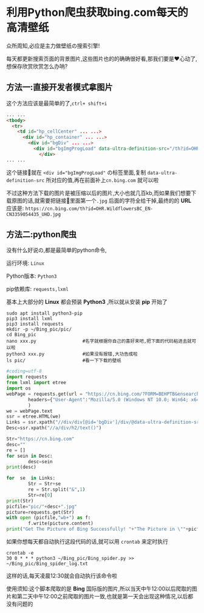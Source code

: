 # 利用Python爬虫获取bing.com每天的高清壁纸

众所周知,必应是主力做壁纸の搜索引擎!

每天都更新搜索页面的背景图片,这些图片也的的确确很好看,那我们要是♥心动了,想保存欣赏欣赏怎么办呐?

## 方法一:直接开发者模式拿图片

这个方法应该是最简单的了,`ctrl+ shift+i` 

```html
... ...
<tbody>
  <tr>
    <td id="hp_cellCenter" ... ...>
      <div id="hp_container" ... ...>
        <div id="bgDiv" ... ...>
          <div id="bgImgProgLoad" data-ultra-definition-src="/th?id=OHR.WildflowersBC_EN-CN3359054435_UHD.jpg&amp;rf=LaDigue_UHD.jpg&amp;pid=hp&amp;w=1920&amp;h=1080&amp;rs=1&amp;c=4" data-explicit-bing-load="false" data-dynamic-size="true">
            </div>
... ...		
```

这个链接🔗就在 `<div id="bgImgProgLoad"` の标签里面,复制 `data-ultra-definition-src` 所对应的值,再在前面补上`cn.bing.com` 就可以啦

不过这种方法下载的图片是被压缩以后的图片,大小也就几百kb,而如果我们想要下载原图的话,就需要把链接🔗里面第一个`.jpg` 后面的字符全给干掉,最终的的 **URL** 应该是: `https://cn.bing.com/th?id=OHR.WildflowersBC_EN-CN3359054435_UHD.jpg`

## 方法二:python爬虫

没有什么好说の,都是最简单的python命令,

运行环境: `Linux`

Python版本: `Python3`

pip依赖库: `requests,lxml`

基本上大部分的 **Linux** 都会预装 **Python3** ,所以就从安装 **pip** 开始了

```shell
sudo apt install python3-pip
pip3 install lxml
pip3 install requests
mkdir -p ~/Bing_pic/pic/
cd Bing_pic
nano xxx.py					#名字就根据你自己的喜好来吧,把下面的代码粘进去就可以啦
python3 xxx.py				#如果没有报错,大功告成啦
ls pic/						#看一下下载的壁纸
```

```python
#coding=utf-8
import requests
from lxml import etree
import os
webPage = requests.get(url = "https://cn.bing.com/?FORM=BEHPTB&ensearch=1",
        headers={"User-Agent":"Mozilla/5.0 (Windows NT 10.0; Win64; x64) AppleWebKit/537.36 (KHTML, like Gecko) Chrome/79.0.3945.88 Safari/537.36"}
        )
we = webPage.text
ssr = etree.HTML(we)
Links = ssr.xpath("//div/div[@id='bgDiv']/div/@data-ultra-definition-src")
Desc=ssr.xpath("//a/div/h2/text()")

Str="https://cn.bing.com"
desc=""
re = []
for sein in Desc:
        desc=sein
print(desc)

for  se  in Links:
        Str = Str+se
        re = Str.split("&",1)
        Str=re[0]
print(Str)
picfile="pic/"+desc+".jpg"
picture=requests.get(Str)
with open (picfile,"wb+") as f:
        f.write(picture.content)
print("Get The Picture of Bing Successfully! "+"The Picture in \""+picfile+"\"")
```

如果你想每天都自动执行这段代码的话,就可以用 `crontab` 来定时执行

```shell
crontab -e
30 0 * * * python3 ~/Bing_pic/Bing_spider.py >> ~/Bing_pic/Bing_spider_log.txt
```

这样的话,每天凌晨12:30就会自动执行该命令啦

使用须知:这个脚本爬取的是 **Bing** 国际版的图片,所以当天中午12:00以后爬取的图片和第二天中午12:00之前爬取的图片一致,也就是第一天会出现这种情况,以后都没有问题的